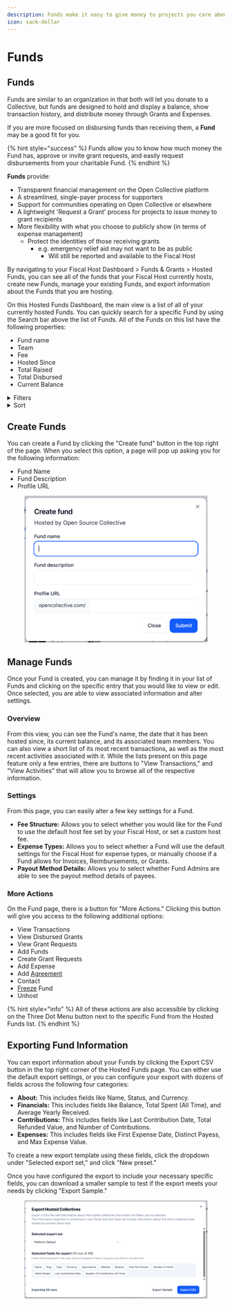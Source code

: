 ```yaml
---
description: Funds make it easy to give money to projects you care about.
icon: sack-dollar
---
```


# Funds

## Funds

Funds are similar to an organization in that both will let you donate to a Collective, but funds are designed to hold and display a balance, show transaction history, and distribute money through Grants and Expenses.

If you are more focused on disbursing funds than receiving them, a **Fund** may be a good fit for you.

{% hint style="success" %}
Funds allow you to know how much money the Fund has, approve or invite grant requests, and easily request disbursements from your charitable Fund.
{% endhint %}

**Funds** provide:

* Transparent financial management on the Open Collective platform
* A streamlined, single-payer process for supporters
* Support for communities operating on Open Collective or elsewhere
* A lightweight 'Request a Grant' process for projects to issue money to grant recipients
* More flexibility with what you choose to publicly show (in terms of expense management)
  * Protect the identities of those receiving grants
    * e.g. emergency relief aid may not want to be as public
      * Will still be reported and available to the Fiscal Host



By navigating to your Fiscal Host Dashboard > Funds & Grants > Hosted Funds, you can see all of the funds that your Fiscal Host currently hosts, create new Funds, manage your existing Funds, and export information about the Funds that you are hosting.&#x20;

On this Hosted Funds Dashboard, the main view is a list of all of your currently hosted Funds. You can quickly search for a specific Fund by using the Search bar above the list of Funds. All of the Funds on this list have the following properties:

* Fund name
* Team&#x20;
* Fee&#x20;
* Hosted Since
* Total Raised
* Total Disbursed
* Current Balance

<details>

<summary>Filters</summary>

At the top of the page, you can quickly filter based on the status of the Fund. You can choose to view:

* All

- Active

* Frozen

- Unhosted



You can also filter by other properties by clicking the "+ Add Filter" button next to the search. You can filter by the following properties:

* Fee structure
* Currency
* Status
* Balance

</details>

<details>

<summary>Sort</summary>

You can sort the list based on the following properties:

* Hosted Since
* Balance
* Name

</details>

## Create Funds

You can create a Fund by clicking the "Create fund" button in the top right of the page. When you select this option, a page will pop up asking you for the following information:

* Fund Name
* Fund Description
* Profile URL

<figure><img src="../../.gitbook/assets/image (1).png" alt="Screen shot of the Create Fund menu."><figcaption></figcaption></figure>

## Manage Funds

Once your Fund is created, you can manage it by finding it in your list of Funds and clicking on the specific entry that you would like to view or edit. Once selected, you are able to view associated information and alter settings.

### Overview

From this view, you can see the Fund's name, the date that it has been hosted since, its current balance, and its associated team members. You can also view a short list of its most recent transactions, as well as the most recent activities associated with it. While the lists present on this page feature only a few entries, there are buttons to "View Transactions," and "View Activities" that will allow you to browse all of the respective information.&#x20;

### Settings

From this page, you can easily alter a few key settings for a Fund.&#x20;

* **Fee Structure:** Allows you to select whether you would like for the Fund to use the default host fee set by your Fiscal Host, or set a custom host fee.
* **Expense Types:** Allows you to select whether a Fund will use the default settings for the Fiscal Host for expense types, or manually choose if a Fund allows for Invoices, Reimbursements, or Grants.
* **Payout Method Details:** Allows you to select whether Fund Admins are able to see the payout method details of payees.

### More Actions

On the Fund page, there is a button for "More Actions." Clicking this button will give you access to the following additional options:

* View Transactions
* View Disbursed Grants
* View Grant Requests
* Add Funds
* Create Grant Requests
* Add Expense
* Add [Agreement](../managing-your-collectives/agreements.md)
* Contact
* [Freeze](../managing-your-collectives/freezing-a-collective.md) Fund
* Unhost

{% hint style="info" %}
All of these actions are also accessible by clicking on the Three Dot Menu button next to the specific Fund from the Hosted Funds list.
{% endhint %}

## Exporting Fund Information

You can export information about your Funds by clicking the Export CSV button in the top right corner of the Hosted Funds page. You can either use the default export settings, or you can configure your export with dozens of fields across the following four categories:

* **About:** This includes fields like Name, Status, and Currency.
* **Financials:** This includes fields like Balance, Total Spent (All Time), and Average Yearly Received.
* **Contributions:** This includes fields like Last Contribution Date, Total Refunded Value, and Number of Contributions.&#x20;
* **Expenses:** This includes fields like First Expense Date, Distinct Payess, and Max Expense Value.

To create a new export template using these fields, click the dropdown under "Selected export set," and click "New preset."

Once you have configured the export to include your necessary specific fields, you can download a smaller sample to test if the export meets your needs by clicking "Export Sample."

<figure><img src="../../.gitbook/assets/image (4).png" alt="Screen shot of the Export Hosted Collectives menu."><figcaption></figcaption></figure>
